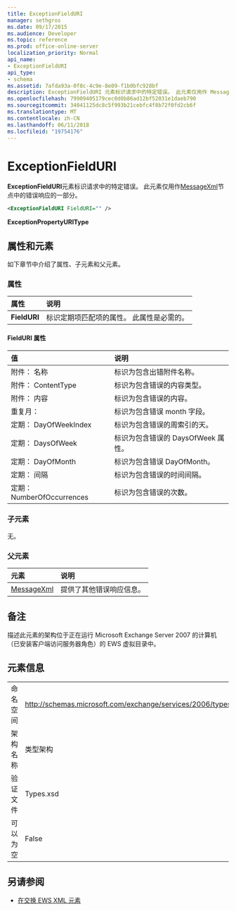 ```yaml
---
title: ExceptionFieldURI
manager: sethgros
ms.date: 09/17/2015
ms.audience: Developer
ms.topic: reference
ms.prod: office-online-server
localization_priority: Normal
api_name:
- ExceptionFieldURI
api_type:
- schema
ms.assetid: 7afda93a-0f8c-4c9e-8e09-f1b0bfc928bf
description: ExceptionFieldURI 元素标识请求中的特定错误。 此元素仅用作 MessageXml 节点中的错误响应的一部分。
ms.openlocfilehash: 79909405179cec0d0b86ad12bf52031e1daeb790
ms.sourcegitcommit: 34041125dc8c5f993b21cebfc4f8b72f0fd2cb6f
ms.translationtype: MT
ms.contentlocale: zh-CN
ms.lasthandoff: 06/11/2018
ms.locfileid: "19754176"
---
```

# <a name="exceptionfielduri"></a>ExceptionFieldURI

**ExceptionFieldURI**元素标识请求中的特定错误。 此元素仅用作[MessageXml](messagexml.md)节点中的错误响应的一部分。 
  
```xml
<ExceptionFieldURI FieldURI="" />
```

 **ExceptionPropertyURIType**
## <a name="attributes-and-elements"></a>属性和元素

如下章节中介绍了属性、子元素和父元素。
  
### <a name="attributes"></a>属性

|**属性**|**说明**|
|:-----|:-----|
|**FieldURI** <br/> |标识定期项匹配项的属性。 此属性是必需的。  <br/> |
   
#### <a name="fielduri-attribute"></a>FieldURI 属性

|**值**|**说明**|
|:-----|:-----|
|附件： 名称  <br/> |标识为包含出错附件名称。  <br/> |
|附件： ContentType  <br/> |标识为包含错误的内容类型。  <br/> |
|附件： 内容  <br/> |标识为包含错误的内容。  <br/> |
|重复月：  <br/> |标识为包含错误 month 字段。  <br/> |
|定期： DayOfWeekIndex  <br/> |标识为包含错误的周索引的天。  <br/> |
|定期： DaysOfWeek  <br/> |标识为包含错误的 DaysOfWeek 属性。  <br/> |
|定期： DayOfMonth  <br/> |标识为包含错误 DayOfMonth。  <br/> |
|定期： 间隔  <br/> |标识为包含错误的时间间隔。  <br/> |
|定期： NumberOfOccurrences  <br/> |标识为包含错误的次数。  <br/> |
   
### <a name="child-elements"></a>子元素

无。
  
### <a name="parent-elements"></a>父元素

|**元素**|**说明**|
|:-----|:-----|
|[MessageXml](messagexml.md) <br/> |提供了其他错误响应信息。  <br/> |
   
## <a name="remarks"></a>备注

描述此元素的架构位于正在运行 Microsoft Exchange Server 2007 的计算机（已安装客户端访问服务器角色）的 EWS 虚拟目录中。
  
## <a name="element-information"></a>元素信息

|||
|:-----|:-----|
|命名空间  <br/> |http://schemas.microsoft.com/exchange/services/2006/types  <br/> |
|架构名称  <br/> |类型架构  <br/> |
|验证文件  <br/> |Types.xsd  <br/> |
|可以为空  <br/> |False  <br/> |
   
## <a name="see-also"></a>另请参阅



- [在交换 EWS XML 元素](ews-xml-elements-in-exchange.md)

